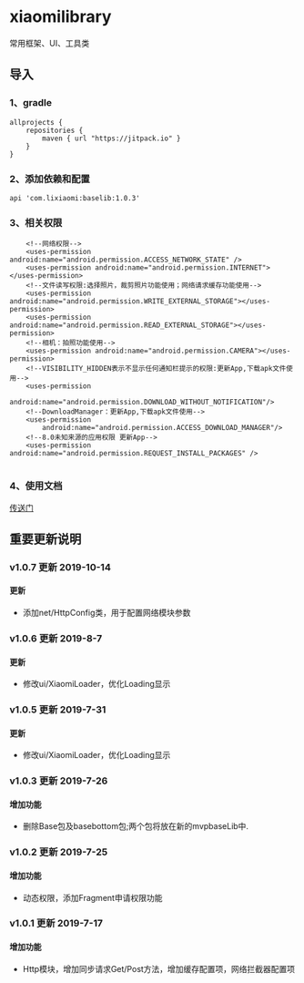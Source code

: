# xiaomilibrary
常用框架、UI、工具类

## 导入
### 1、gradle
```
allprojects {
	repositories {
        maven { url "https://jitpack.io" }
    }
}
```
### 2、添加依赖和配置
```
api 'com.lixiaomi:baselib:1.0.3'
```
### 3、相关权限
```
    <!--网络权限-->
    <uses-permission android:name="android.permission.ACCESS_NETWORK_STATE" />
    <uses-permission android:name="android.permission.INTERNET"></uses-permission>
    <!--文件读写权限:选择照片，裁剪照片功能使用；网络请求缓存功能使用-->
    <uses-permission android:name="android.permission.WRITE_EXTERNAL_STORAGE"></uses-permission>
    <uses-permission android:name="android.permission.READ_EXTERNAL_STORAGE"></uses-permission>
    <!--相机：拍照功能使用-->
    <uses-permission android:name="android.permission.CAMERA"></uses-permission>
    <!--VISIBILITY_HIDDEN表示不显示任何通知栏提示的权限:更新App,下载apk文件使用-->
    <uses-permission
        android:name="android.permission.DOWNLOAD_WITHOUT_NOTIFICATION"/>
    <!--DownloadManager：更新App,下载apk文件使用-->
    <uses-permission
        android:name="android.permission.ACCESS_DOWNLOAD_MANAGER"/>
    <!--8.0未知来源的应用权限 更新App-->
    <uses-permission android:name="android.permission.REQUEST_INSTALL_PACKAGES" />
    
```

### 4、使用文档
[传送门](https://github.com/LiQinglin007/BaseLibApplication/blob/master/doc/%E4%BD%BF%E7%94%A8%E6%96%87%E6%A1%A3.md)
  

## 重要更新说明
### v1.0.7 更新  2019-10-14
#### 更新
 * 添加net/HttpConfig类，用于配置网络模块参数
### v1.0.6 更新  2019-8-7
#### 更新
 * 修改ui/XiaomiLoader，优化Loading显示
### v1.0.5 更新  2019-7-31
#### 更新
 * 修改ui/XiaomiLoader，优化Loading显示
### v1.0.3 更新  2019-7-26
#### 增加功能
 * 删除Base包及basebottom包;两个包将放在新的mvpbaseLib中.
### v1.0.2 更新  2019-7-25
#### 增加功能
 * 动态权限，添加Fragment申请权限功能
### v1.0.1 更新  2019-7-17
#### 增加功能
 * Http模块，增加同步请求Get/Post方法，增加缓存配置项，网络拦截器配置项



